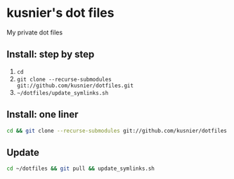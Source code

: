 # kusnier's dot files
My private dot files

## Install: step by step

1. `cd`
2. `git clone --recurse-submodules git://github.com/kusnier/dotfiles.git`
3. `~/dotfiles/update_symlinks.sh`

## Install: one liner
```bash
cd && git clone --recurse-submodules git://github.com/kusnier/dotfiles.git && ~/dotfiles/update_symlinks.sh
```

## Update
```bash
cd ~/dotfiles && git pull && update_symlinks.sh
```
